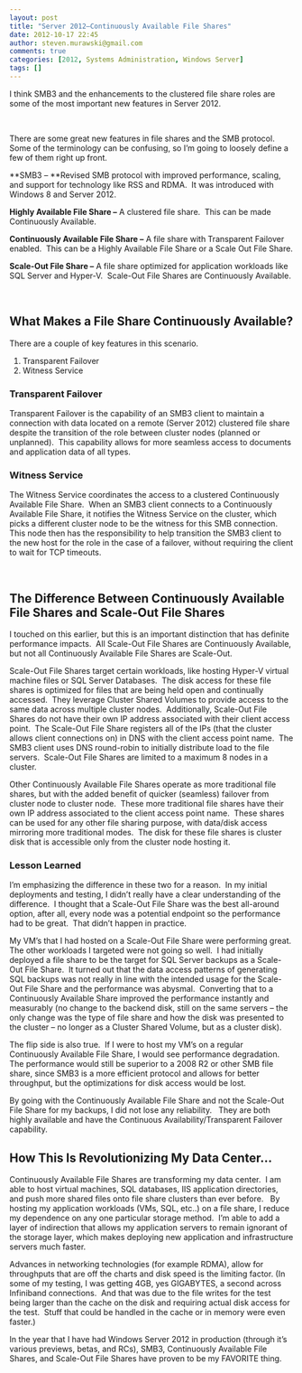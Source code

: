 ```yaml
---
layout: post
title: "Server 2012–Continuously Available File Shares"
date: 2012-10-17 22:45
author: steven.murawski@gmail.com
comments: true
categories: [2012, Systems Administration, Windows Server]
tags: []
---
```



I think SMB3 and the enhancements to the clustered file share roles are some of the most important new features in Server 2012.



&#160;



There are some great new features in file shares and the SMB protocol.&#160; Some of the terminology can be confusing, so I’m going to loosely define a few of them right up front.



**SMB3 – **Revised SMB protocol with improved performance, scaling, and support for technology like RSS and RDMA.&#160; It was introduced with Windows 8 and Server 2012. 



**Highly Available File Share –** A clustered file share.&#160; This can be made Continuously Available.



**Continuously Available File Share –** A file share with Transparent Failover enabled.&#160; This can be a Highly Available File Share or a Scale Out File Share. 



**Scale-Out File Share –** A file share optimized for application workloads like SQL Server and Hyper-V.&#160; Scale-Out File Shares are Continuously Available.



&#160;



## What Makes a File Share Continuously Available?




There are a couple of key features in this scenario.



1.  Transparent Failover 
2.  Witness Service 


### Transparent Failover




Transparent Failover is the capability of an SMB3 client to maintain a connection with data located on a remote (Server 2012) clustered file share despite the transition of the role between cluster nodes (planned or unplanned).&#160; This capability allows for more seamless access to documents and application data of all types.



### Witness Service




The Witness Service coordinates the access to a clustered Continuously Available File Share.&#160; When an SMB3 client connects to a Continuously Available File Share, it notifies the Witness Service on the cluster, which picks a different cluster node to be the witness for this SMB connection.&#160; This node then has the responsibility to help transition the SMB3 client to the new host for the role in the case of a failover, without requiring the client to wait for TCP timeouts.&#160; 



&#160;



## The Difference Between Continuously Available File Shares and Scale-Out File Shares




I touched on this earlier, but this is an important distinction that has definite performance impacts.&#160; All Scale-Out File Shares are Continuously Available, but not all Continuously Available File Shares are Scale-Out.



Scale-Out File Shares target certain workloads, like hosting Hyper-V virtual machine files or SQL Server Databases.&#160; The disk access for these file shares is optimized for files that are being held open and continually accessed.&#160; They leverage Cluster Shared Volumes to provide access to the same data across multiple cluster nodes.&#160; Additionally, Scale-Out File Shares do not have their own IP address associated with their client access point.&#160; The Scale-Out File Share registers all of the IPs (that the cluster allows client connections on) in DNS with the client access point name.&#160; The SMB3 client uses DNS round-robin to initially distribute load to the file servers.&#160; Scale-Out File Shares are limited to a maximum 8 nodes in a cluster.



Other Continuously Available File Shares operate as more traditional file shares, but with the added benefit of quicker (seamless) failover from cluster node to cluster node.&#160; These more traditional file shares have their own IP address associated to the client access point name.&#160; These shares can be used for any other file sharing purpose, with data/disk access mirroring more traditional modes.&#160; The disk for these file shares is cluster disk that is accessible only from the cluster node hosting it.



### Lesson Learned




 I’m emphasizing the difference in these two for a reason.&#160; In my initial deployments and testing, I didn’t really have a clear understanding of the difference.&#160; I thought that a Scale-Out File Share was the best all-around option, after all, every node was a potential endpoint so the performance had to be great.&#160; That didn’t happen in practice.



My VM’s that I had hosted on a Scale-Out File Share were performing great.&#160; The other workloads I targeted were not going so well.&#160; I had initially deployed a file share to be the target for SQL Server backups as a Scale-Out File Share.&#160; It turned out that the data access patterns of generating SQL backups was not really in line with the intended usage for the Scale-Out File Share and the performance was abysmal.&#160; Converting that to a Continuously Available Share improved the performance instantly and measurably (no change to the backend disk, still on the same servers – the only change was the type of file share and how the disk was presented to the cluster – no longer as a Cluster Shared Volume, but as a cluster disk).&#160;&#160; 



The flip side is also true.&#160; If I were to host my VM’s on a regular Continuously Available File Share, I would see performance degradation.&#160; The performance would still be superior to a 2008 R2 or other SMB file share, since SMB3 is a more efficient protocol and allows for better throughput, but the optimizations for disk access would be lost.



By going with the Continuously Available File Share and not the Scale-Out File Share for my backups, I did not lose any reliability.&#160;&#160; They are both highly available and have the Continuous Availability/Transparent Failover capability.



## How This Is Revolutionizing My Data Center…




Continuously Available File Shares are transforming my data center.&#160; I am able to host virtual machines, SQL databases, IIS application directories, and push more shared files onto file share clusters than ever before.&#160;&#160; By hosting my application workloads (VMs, SQL, etc..) on a file share, I reduce my dependence on any one particular storage method.&#160; I’m able to add a layer of indirection that allows my application servers to remain ignorant of the storage layer, which makes deploying new application and infrastructure servers much faster.



Advances in networking technologies (for example RDMA), allow for throughputs that are off the charts and disk speed is the limiting factor. (In some of my testing, I was getting 4GB, yes GIGABYTES, a second across Infiniband connections.&#160; And that was due to the file writes for the test being larger than the cache on the disk and requiring actual disk access for the test.&#160; Stuff that could be handled in the cache or in memory were even faster.)



In the year that I have had Windows Server 2012 in production (through it’s various previews, betas, and RCs), SMB3, Continuously Available File Shares, and Scale-Out File Shares have proven to be my FAVORITE thing.

